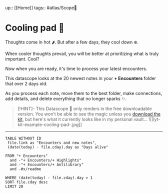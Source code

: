 up:: [[Home]]
tags:: #atlas/Scope🔬 

# Cooling pad 🧊
Thoughts come in hot 🌶. But after a few days, they cool down ❄️.

When cooler thoughts prevail, you will be better at prioritizing what is truly important. Cool? 

Now when you are ready, it's time to process your latest encounters. 

This datascope looks at the 20 newest notes in your **+ Encounters** folder that over 2 days old. 

As you process each note, move them to the best folder, make connections, add details, and delete everything that no longer sparks ✨. 

> [!HINT]- This Datascope 🔬 only renders in the free downloadable version.
> You won't be able to see the magic unless you [download the kit](https://www.linkingyourthinking.com/download-lyt-kit), but here's what it currently looks like in my personal vault... 
> ![[lyt-kit-example-cooling-pad-.jpg]]

---

``` dataview
TABLE WITHOUT ID
 file.link as "Encounters and new notes",
 (date(today) - file.cday).day as "Days alive"

FROM "+ Encounters" 
  and -"+ Encounters/+ Highlights" 
  and -"+ Encounters/+ Antilibrary"
  and -#x/readme

WHERE (date(today) - file.cday).day > 1
SORT file.cday desc
LIMIT 20
```
